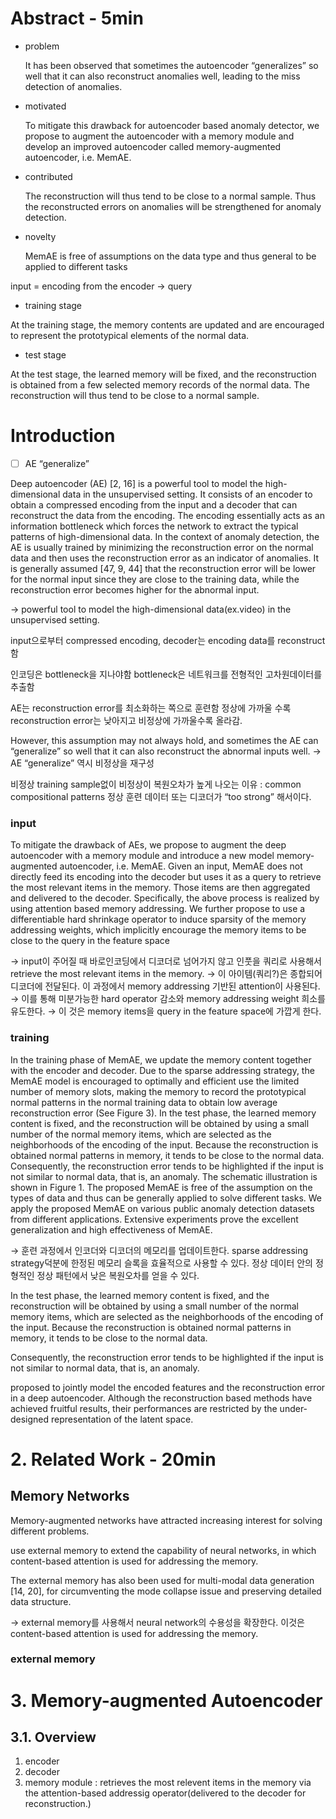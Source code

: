 # Abstract - 5min

- problem
    
    It has been observed that sometimes the autoencoder “generalizes” so well that it can also reconstruct anomalies
    well, leading to the miss detection of anomalies.
    
- motivated
    
    To mitigate this drawback for autoencoder based anomaly detector, we propose to augment the autoencoder with a memory module and develop an improved autoencoder called
    memory-augmented autoencoder, i.e. MemAE.
    
- contributed
    
    The reconstruction will thus tend to be close to a normal sample. Thus the reconstructed errors on anomalies will be strengthened for anomaly detection.
    
- novelty
    
    MemAE is
    free of assumptions on the data type and thus general to be
    applied to different tasks
    

input = encoding from the encoder → query

- training stage

At the training stage, the
memory contents are updated and are encouraged to represent the prototypical elements of the normal data. 

- test stage

At the test stage, the learned memory will be fixed, and the reconstruction is obtained from a few selected memory records of the normal data. The reconstruction will thus tend to be close to a normal sample.

# Introduction

- [ ]  AE “generalize”

Deep autoencoder (AE) [2, 16] is a powerful tool to
model the high-dimensional data in the unsupervised setting. It consists of an encoder to obtain a compressed encoding from the input and a decoder that can reconstruct the
data from the encoding. The encoding essentially acts as an
information bottleneck which forces the network to extract
the typical patterns of high-dimensional data. In the context
of anomaly detection, the AE is usually trained by minimizing the reconstruction error on the normal data and then
uses the reconstruction error as an indicator of anomalies.
It is generally assumed [47, 9, 44] that the reconstruction
error will be lower for the normal input since they are close
to the training data, while the reconstruction error becomes
higher for the abnormal input.

→ powerful tool to model the high-dimensional data(ex.video) in the unsupervised setting.

input으로부터 compressed encoding, decoder는 encoding data를 reconstruct함

인코딩은 bottleneck을 지나야함 bottleneck은 네트워크를 전형적인 고차원데이터를 추출함

AE는 reconstruction error를 최소화하는 쪽으로 훈련함 정상에 가까울 수록 reconstruction error는 낮아지고 비정상에 가까울수록 올라감.

However, this assumption may not always hold, and
sometimes the AE can “generalize” so well that it can also
reconstruct the abnormal inputs well. → AE “generalize” 역시 비정상을 재구성

비정상 training sample없이 비정상이 복원오차가 높게 나오는 이유 : common compositional patterns 정상 훈련 데이터 또는 디코더가 “too strong” 해서이다.

 

### input

To mitigate the drawback of AEs, we propose to augment the deep autoencoder with a memory module and introduce a new model memory-augmented autoencoder, i.e.
MemAE. Given an input, MemAE does not directly feed its
encoding into the decoder but uses it as a query to retrieve
the most relevant items in the memory. Those items are
then aggregated and delivered to the decoder. Specifically,
the above process is realized by using attention based memory addressing. We further propose to use a differentiable
hard shrinkage operator to induce sparsity of the memory
addressing weights, which implicitly encourage the memory items to be close to the query in the feature space

→ input이 주어질 때 바로인코딩에서 디코더로 넘어가지 않고 인풋을 쿼리로 사용해서 retrieve the most relevant items in the memory. → 이 아이템(쿼리?)은 종합되어 디코더에 전달된다. 이 과정에서 memory addressing 기반된 attention이 사용된다. → 이를 통해 미분가능한 hard operator 감소와 memory addressing weight 희소를 유도한다. → 이 것은 memory items을 query in the feature space에 가깝게 한다. 

### training

In the training phase of MemAE, we update the memory
content together with the encoder and decoder. Due to the
sparse addressing strategy, the MemAE model is encouraged to optimally and efficient use the limited number of
memory slots, making the memory to record the prototypical normal patterns in the normal training data to obtain
low average reconstruction error (See Figure 3). In the test
phase, the learned memory content is fixed, and the reconstruction will be obtained by using a small number of the
normal memory items, which are selected as the neighborhoods of the encoding of the input. Because the reconstruction is obtained normal patterns in memory, it tends to be
close to the normal data. Consequently, the reconstruction
error tends to be highlighted if the input is not similar to
normal data, that is, an anomaly. The schematic illustration is shown in Figure 1. The proposed MemAE is free of
the assumption on the types of data and thus can be generally applied to solve different tasks. We apply the proposed
MemAE on various public anomaly detection datasets from
different applications. Extensive experiments prove the excellent generalization and high effectiveness of MemAE.

→ 훈련 과정에서 인코더와 디코더의 메모리를 업데이트한다. sparse addressing strategy덕분에 한정된 메모리 슬록을 효율적으로 사용할 수 있다. 정상 데이터 안의 정형적인 정상 패턴에서 낮은 복원오차를 얻을 수 있다.

In the test phase, the learned memory content is fixed, and the reconstruction will be obtained by using a small number of the
normal memory items, which are selected as the neighborhoods of the encoding of the input. Because the reconstruction is obtained normal patterns in memory, it tends to be
close to the normal data.

Consequently, the reconstruction error tends to be highlighted if the input is not similar to
normal data, that is, an anomaly.

proposed to jointly model the encoded features and
the reconstruction error in a deep autoencoder. Although the
reconstruction based methods have achieved fruitful results,
their performances are restricted by the under-designed representation of the latent space.

# 2. Related Work - 20min

## Memory Networks

Memory-augmented networks have attracted increasing interest for solving different problems. 

use external memory to extend the capability of neural networks, in which content-based attention is used for addressing the memory.

The external memory has also been used for
multi-modal data generation [14, 20], for circumventing the
mode collapse issue and preserving detailed data structure.

→ external memory를 사용해서 neural network의 수용성을 확장한다. 이것은 content-based attention is used for addressing the memory.

### external memory

# 3. Memory-augmented Autoencoder

## 3.1. Overview

1. encoder
2. decoder
3. memory module : retrieves the most relevent items in the memory via the attention-based addressig operator(delivered to the decoder for reconstruction.)
